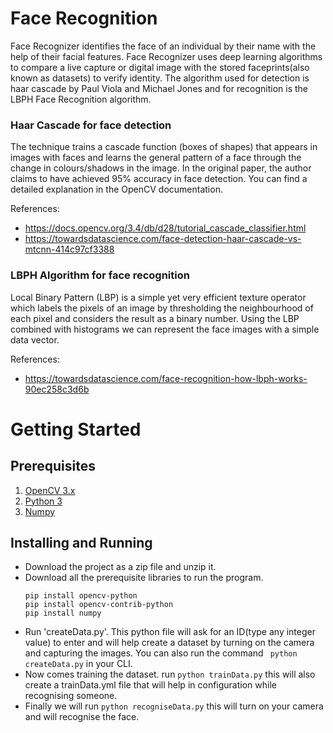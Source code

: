 # Face Recognition

Face Recognizer identifies the face of an individual by their name with the help of their facial features.
Face Recognizer uses deep learning algorithms to compare a live capture or digital image with the stored faceprints(also known as datasets) to verify identity.
The algorithm used for detection is haar cascade by Paul Viola and Michael Jones and for recognition is the LBPH Face Recognition algorithm.

### Haar Cascade for face detection

The technique trains a cascade function (boxes of shapes) that appears in images with faces and learns the general pattern of a face through the change in colours/shadows in the image. In the original paper, the author claims to have achieved 95% accuracy in face detection. You can find a detailed explanation in the OpenCV documentation.

References:
* https://docs.opencv.org/3.4/db/d28/tutorial_cascade_classifier.html
* https://towardsdatascience.com/face-detection-haar-cascade-vs-mtcnn-414c97cf3388

### LBPH Algorithm for face recognition

Local Binary Pattern (LBP) is a simple yet very efficient texture operator which labels the pixels of an image by thresholding the neighbourhood of each pixel and considers the result as a binary number. Using the LBP combined with histograms we can represent the face images with a simple data vector. 

References:
* https://towardsdatascience.com/face-recognition-how-lbph-works-90ec258c3d6b

# Getting Started

## Prerequisites
1. [OpenCV 3.x](https://www.python.org/downloads/)
2. [Python 3](https://pypi.org/project/opencv-python/)
3. [Numpy](https://pypi.org/project/numpy/)

## Installing and Running
- Download the project as a zip file and unzip it.
- Download all the prerequisite libraries to run the program. 
  ```
  pip install opencv-python 
  pip install opencv-contrib-python
  pip install numpy
  ```
- Run 'createData.py'. This python file will ask for an ID(type any integer value) to enter and will help create a dataset by turning on the camera and capturing the images. You can also run the command ``` python createData.py``` in your CLI.
- Now comes training the dataset. run ```python trainData.py``` this will also create a trainData.yml file that will help in configuration while recognising someone.
- Finally we will run ```python recogniseData.py``` this will turn on your camera and will recognise the face.
